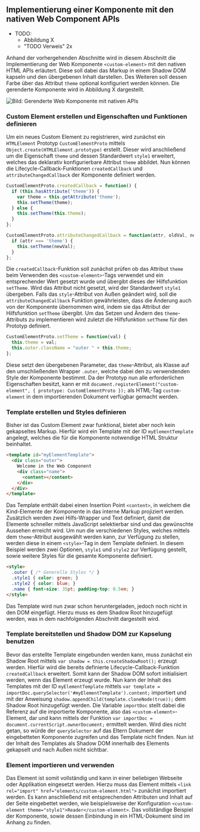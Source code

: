 ## Implementierung einer Komponente mit den nativen Web Component APIs

- TODO:
    - Abbildung X
    - "TODO Verweis" 2x

Anhand der vorhergehenden Abschnitte wird in diesem Abschnitt die Implementierung der Web Komponente `<custom-element>` mit den nativen HTML APIs erläutert. Diese soll dabei das Markup in einem Shadow DOM kapseln und den übergebenen Inhalt darstellen. Des Weiteren soll dessen Farbe über das Attribut `theme` optional konfiguriert werden können. Die gerenderte Komponente wird in Abbildung X dargestellt.

![Bild: Gerenderte Web Komponente mit nativen APIs](images/7-beispiel.jpg "Gerenderte Web Komponente mit nativen APIs")


### Custom Element erstellen und Eigenschaften und Funktionen definieren

Um ein neues Custom Element zu registrieren, wird zunächst ein `HTMLElement` Prototyp `CustomElementProto` mittels `Object.create(HTMLElement.prototype)` erstellt. Dieser wird anschließend um die Eigenschaft `theme` und dessen Standardwert `style1` erweitert, welches das deklarativ konfigurierbare Attribut `theme` abbildet. Nun können die Lifecycle-Callback-Funktionen `createdCallback` und `attributeChangedCallback` der Komponente definiert werden.

```javascript
CustomElementProto.createdCallback = function() {
  if (this.hasAttribute('theme')) {
    var theme = this.getAttribute('theme');
    this.setTheme(theme);
  } else {
    this.setTheme(this.theme);
  }
};

CustomElementProto.attributeChangedCallback = function(attr, oldVal, newVal) {
  if (attr === 'theme') {
    this.setTheme(newVal);
  }
};
```

Die `createdCallback`-Funktion soll zunächst prüfen ob das Attribut `theme` beim Verwenden des `<custom-element>`-Tags verwendet und ein entsprechender Wert gesetzt wurde und übergibt dieses der Hilfsfunktion `setTheme`. Wird das Attribut nicht gesetzt, wird der Standardwert `style1` übergeben. Falls das `style`-Attribut von Außen geändert wird, soll die `attributeChangedCallback` Funktion gewährleisten, dass die Änderung auch von der Komponente übernommen wird, indem sie das Attribut der Hilfsfunktion `setTheme` übergibt. Um das Setzen und Ändern des `theme`-Attributs zu implementieren wird zuletzt die Hilfsfunktion `setTheme` für den Prototyp definiert.

```javascript
CustomElementProto.setTheme = function(val) {
  this.theme = val;
  this.outer.className = "outer " + this.theme;
};
```

Diese setzt den übergebenen Parameter, das `theme`-Attribut, als Klasse auf den umschließenden Wrapper `.outer`, welche dabei den zu verwendenden Style der Komponente bestimmt. Da der Prototyp nun alle erforderlichen Eigenschaften besitzt, kann er mit `document.registerElement("custom-element", { prototype: CustomElementProto });` als HTML-Tag `custom-element` in dem importierenden Dokument verfügbar gemacht werden.


### Template erstellen und Styles definieren

Bisher ist das Custom Element zwar funktional, bietet aber noch kein gekapseltes Markup. Hierfür wird ein Template mit der ID `myElementTemplate` angelegt, welches die für die Komponente notwendige HTML Struktur beinhaltet.

```html
<template id="myElementTemplate">
  <div class="outer">
    Welcome in the Web Component
    <div class="name">
      <content></content>
    </div>
  </div>
</template>
```

Das Template enthält dabei einen Insertion Point `<content>`, in welchem die Kind-Elemente der Komponente in das interne Markup projiziert werden. Zusätzlich werden zwei Hilfs-Wrapper und Text definiert, damit die Elemente schneller mittels JavaScript selektierbar sind und das gewünschte Aussehen erreicht wird. Um nun die verschiedenen Styles, welches mittels dem `theme`-Attribut ausgewählt werden kann, zur Verfügung zu stellen, werden diese in einem `<style>`-Tag in dem Template definiert. In diesem Beispiel werden zwei Optionen, `style1` und `style2` zur Verfügung gestellt, sowie weitere Styles für die gesamte Komponente definiert.

```html
<style>
  .outer { /* Generelle Styles */ }
  .style1 { color: green; }
  .style2 { color: blue; }
  .name { font-size: 35pt; padding-top: 0.5em; }
</style>
```

Das Template wird nun zwar schon heruntergeladen, jedoch noch nicht in den DOM eingefügt. Hierzu muss es dem Shadow Root hinzugefügt werden, was in dem nachfolgenden Abschnitt dargestellt wird.


### Template bereitstellen und Shadow DOM zur Kapselung benutzen

Bevor das erstellte Template eingebunden werden kann, muss zunächst ein Shadow Root mittels `var shadow = this.createShadowRoot();` erzeugt werden. Hierfür wird die bereits definierte Lifecycle-Callback-Funktion `createdCallback` erweitert. Somit kann der Shadow DOM sofort initialisiert werden, wenn das Element erzeugt wurde. Nun kann der Inhalt des Templates mit der ID `myElementTemplate` mittels `var template = importDoc.querySelector('#myElementTemplate').content;` importiert und mit der Anweisung `shadow.appendChild(template.cloneNode(true));` dem Shadow Root hinzugefügt werden. Die Variable `importDoc` stellt dabei die Referenz auf die importierte Komponente, also das `<custom-element>`-Element, dar und kann mittels der Funktion `var importDoc = document.currentScript.ownerDocument;` ermittelt werden. Wird dies nicht getan, so würde der `querySelector` auf das Eltern Dokument der eingebetteten Komponente zugreifen und das Template nicht finden. Nun ist der Inhalt des Templates als Shadow DOM innerhalb des Elements gekapselt und nach Außen nicht sichtbar.


### Element importieren und verwenden

Das Element ist somit vollständig und kann in einer beliebigen Webseite oder Applikation eingesetzt werden. Hierzu muss das Element mittels `<link rel="import" href="elements/custom-element.html">` zunächst importiert werden. Es kann anschließend mit entsprechenden Attributen und Inhalt auf der Seite eingebettet werden, wie beispielsweise der Konfiguration `<custom-element theme="style1">Reader</custom-element>`. Das vollständige Beispiel der Komponente, sowie dessen Einbindung in ein HTML-Dokument sind im Anhang zu finden.
